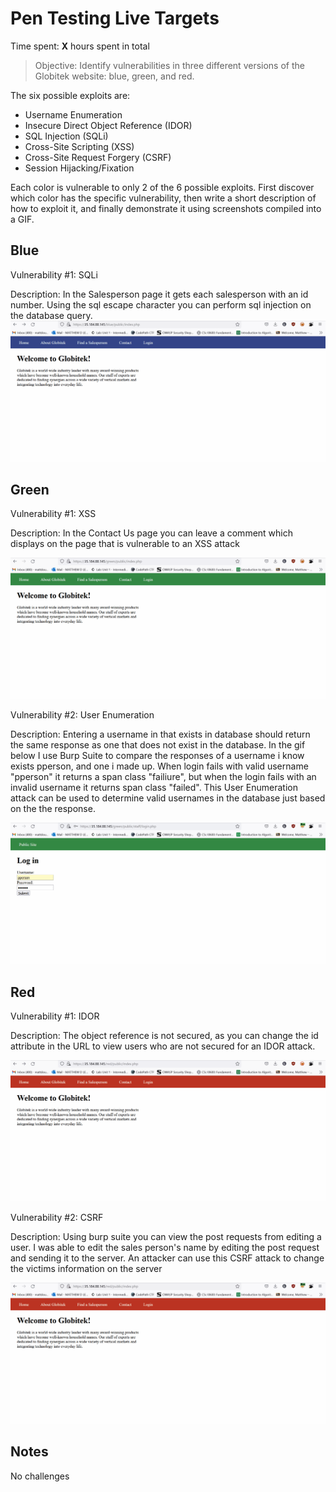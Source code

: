 # Pen Testing Live Targets

Time spent: **X** hours spent in total

> Objective: Identify vulnerabilities in three different versions of the Globitek website: blue, green, and red.

The six possible exploits are:

* Username Enumeration
* Insecure Direct Object Reference (IDOR)
* SQL Injection (SQLi)
* Cross-Site Scripting (XSS)
* Cross-Site Request Forgery (CSRF)
* Session Hijacking/Fixation

Each color is vulnerable to only 2 of the 6 possible exploits. First discover which color has the specific vulnerability, then write a short description of how to exploit it, and finally demonstrate it using screenshots compiled into a GIF.

## Blue

Vulnerability #1: SQLi

Description:
In the Salesperson page it gets each salesperson with an id number. Using the sql escape character you can perform sql injection on the database query.
<img src="https://github.com/MattPlum/Pen-Testing-Live-Targets/blob/0969dbe80990137e128199aab230a01e4f340388/blue1.gif">


## Green

Vulnerability #1: XSS

Description:
In the Contact Us page you can leave a comment which displays on the page that is vulnerable to an XSS attack

<img src="https://github.com/MattPlum/Pen-Testing-Live-Targets/blob/6f22c2f329186e468fa68ff2accfba8dfbb800a3/green1.gif">

Vulnerability #2: User Enumeration

Description:
Entering a username in that exists in database should return the same response as one that does not exist in the database. In the gif below I use Burp Suite to compare the responses of a username i know exists pperson, and one i made up. When login fails with valid username "pperson" it returns a span class "failiure", but when the login fails with an invalid username it returns span class "failed". This User Enumeration attack can be used to determine valid usernames in the database just based on the the response.

<img src="https://github.com/MattPlum/Pen-Testing-Live-Targets/blob/b4e5c19f4a87b7a7cb05977f0e7d23b2ce746938/green2.gif">

## Red

Vulnerability #1: IDOR

Description:
The object reference is not secured, as you can change the id attribute in the URL to view users who are not secured for an IDOR attack.

<img src="https://github.com/MattPlum/Pen-Testing-Live-Targets/blob/42759d65ae8f5025868025053eaf4725032cedab/red1.gif">

Vulnerability #2: CSRF

Description:
Using burp suite you can view the post requests from editing a user. I was able to edit the sales person's name by editing the post request and sending it to the server. An attacker can use this CSRF attack to change the victims information on the server

<img src="https://github.com/MattPlum/Pen-Testing-Live-Targets/blob/ee282eb8f2760d0f386aef458160b05092b55503/red2.gif">

## Notes

No challenges

